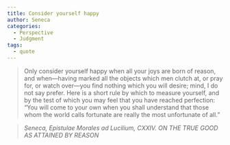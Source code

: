 ```yaml
---
title: Consider yourself happy
author: Seneca
categories:
  - Perspective
  - Judgment
tags:
  - quote
---
```


> Only consider yourself happy when all your joys are born of reason, and when—having marked all the objects which men clutch at, or pray for, or watch over—you find nothing which you will desire; mind, I do not say prefer. Here is a short rule by which to measure yourself, and by the test of which you may feel that you have reached perfection: “You will come to your own when you shall understand that those whom the world calls fortunate are really the most unfortunate of all.”

> <cite>Seneca, Epistulae Morales ad Lucilium, CXXIV. ON THE TRUE GOOD AS ATTAINED BY REASON</cite>

